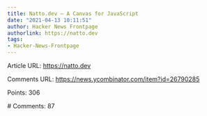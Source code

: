 ```yaml
---
title: Natto.dev – A Canvas for JavaScript
date: "2021-04-13 10:11:51"
author: Hacker News Frontpage
authorlink: https://natto.dev
tags:
- Hacker-News-Frontpage
---
```


<p>Article URL: <a href="https://natto.dev">https://natto.dev</a></p>
<p>Comments URL: <a href="https://news.ycombinator.com/item?id=26790285">https://news.ycombinator.com/item?id=26790285</a></p>
<p>Points: 306</p>
<p># Comments: 87</p>
